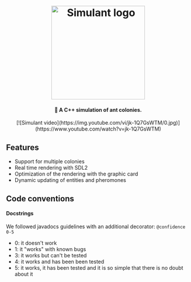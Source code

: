 <h1 align="center">
  <br>
  <img src="https://hackedserver.org/choucroute/velociraptor.svg" alt="Simulant logo" width="256">
  <br>
</h1>


<h4 align="center">🐜 A C++ simulation of ant colonies.</h4>
<p align="center">
    [![Simulant video](https://img.youtube.com/vi/jk-1Q7GsWTM/0.jpg)](https://www.youtube.com/watch?v=jk-1Q7GsWTM)
</p>

## Features
- Support for multiple colonies
- Real time rendering with SDL2
- Optimization of the rendering with the graphic card
- Dynamic updating of entities and pheromones

## Code conventions

#### Docstrings
We followed javadocs guidelines with an additional decorator:
``@confidence 0-5``
- 0: it doesn't work
- 1: it "works" with known bugs
- 3: it works but can't be tested
- 4: it works and has been been tested
- 5: it works, it has been tested and it is so simple that there is no doubt about it
